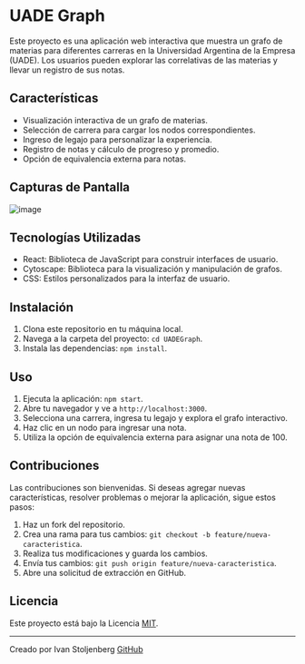 # UADE Graph

Este proyecto es una aplicación web interactiva que muestra un grafo de materias para diferentes carreras en la Universidad Argentina de la Empresa (UADE). Los usuarios pueden explorar las correlativas de las materias y llevar un registro de sus notas.

## Características

- Visualización interactiva de un grafo de materias.
- Selección de carrera para cargar los nodos correspondientes.
- Ingreso de legajo para personalizar la experiencia.
- Registro de notas y cálculo de progreso y promedio.
- Opción de equivalencia externa para notas.

## Capturas de Pantalla

![image](https://github.com/ivanstolj/UadeGraph/assets/73201254/761c5eb2-d08d-4e43-b492-2bce015b6625)

## Tecnologías Utilizadas

- React: Biblioteca de JavaScript para construir interfaces de usuario.
- Cytoscape: Biblioteca para la visualización y manipulación de grafos.
- CSS: Estilos personalizados para la interfaz de usuario.

## Instalación

1. Clona este repositorio en tu máquina local.
2. Navega a la carpeta del proyecto: `cd UADEGraph`.
3. Instala las dependencias: `npm install`.

## Uso

1. Ejecuta la aplicación: `npm start`.
2. Abre tu navegador y ve a `http://localhost:3000`.
3. Selecciona una carrera, ingresa tu legajo y explora el grafo interactivo.
4. Haz clic en un nodo para ingresar una nota.
5. Utiliza la opción de equivalencia externa para asignar una nota de 100.

## Contribuciones

Las contribuciones son bienvenidas. Si deseas agregar nuevas características, resolver problemas o mejorar la aplicación, sigue estos pasos:

1. Haz un fork del repositorio.
2. Crea una rama para tus cambios: `git checkout -b feature/nueva-caracteristica`.
3. Realiza tus modificaciones y guarda los cambios.
4. Envía tus cambios: `git push origin feature/nueva-caracteristica`.
5. Abre una solicitud de extracción en GitHub.

## Licencia

Este proyecto está bajo la Licencia [MIT](LICENSE).

---

Creado por Ivan Stoljenberg [GitHub](https://github.com/ivanstolj)

